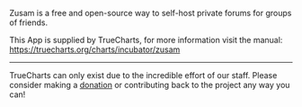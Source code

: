Zusam is a free and open-source way to self-host private forums for groups of friends.

This App is supplied by TrueCharts, for more information visit the manual: https://truecharts.org/charts/incubator/zusam

---

TrueCharts can only exist due to the incredible effort of our staff.
Please consider making a [donation](https://truecharts.org/docs/about/sponsor) or contributing back to the project any way you can!

